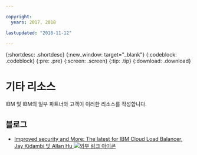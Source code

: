 ```yaml
---

copyright:
  years: 2017, 2018

lastupdated: "2018-11-12"

---
```


{:shortdesc: .shortdesc}
{:new_window: target="_blank"}
{:codeblock: .codeblock}
{:pre: .pre}
{:screen: .screen}
{:tip: .tip}
{:download: .download}

# 기타 리소스

IBM 및 IBM의 일부 파트너와 고객이 이러한 리소스를 작성합니다.

## 블로그

 * [Improved security and More: The latest for IBM Cloud Load Balancer, Jay Kidambi 및 Allan Hu ![외부 링크 아이콘](../../icons/launch-glyph.svg "외부 링크 아이콘")](https://www.ibm.com/blogs/bluemix/2018/04/updates-cloud-load-balancer/)
